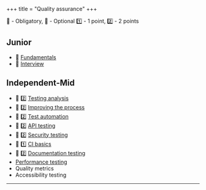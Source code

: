 +++
title = "Quality assurance"
+++

📗 - Obligatory, 📙 - Optional
1️⃣ - 1 point, 2️⃣ - 2 points

## Junior

- 📗 [Fundamentals](/qa/skills/fundamentals/)
- 📗 [Interview](/web_development/skills/interview/)

## Independent-Mid

- 📗 2️⃣ [Testing analysis](/qa/skills/testing_analysis/)
- 📙 2️⃣ [Improving the process](/qa/skills/improving_the_process/)
- 📙 2️⃣ [Test automation](/qa/skills/test_automation/)
- 📙 2️⃣ [API testing](/qa/skills/api_testing/)
- 📙 2️⃣ [Security testing](/qa/skills/security_testing/)
- 📙 1️⃣ [CI basics](/qa/skills/ci_basics/)
- 📙 2️⃣ [Documentation testing](/qa/skills/documentation_testing/)
- [Performance testing](/qa/skills/performance_testing/)
- Quality metrics
- Accessibility testing

---
